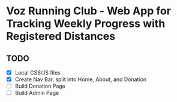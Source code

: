 # Voz Running Club - Web App for Tracking Weekly Progress with Registered Distances

## TODO
- [x] Local CSS/JS files
- [x] Create Nav Bar, split into Home, About, and Donation
- [ ] Build Donation Page
- [ ] Build Admin Page
